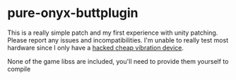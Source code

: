 # pure-onyx-buttplugin

This is a really simple patch and my first experience with unity patching. Please report any issues and incompatibilities. I'm unable to really test most hardware since I only have a [hacked cheap vibration device](https://www.amazon.com/Masturbator-Training-Vibrating-Stimulator-Masturbation/dp/B0BMV9G145/ref=sr_1_1?keywords=vibrating+sex+toy+male&sr=8-1).

None of the game libss are included, you'll need to provide them yourself to compile


